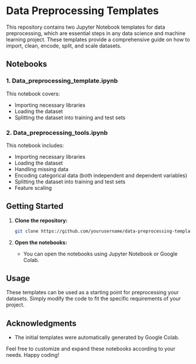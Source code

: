 # Data Preprocessing Templates

This repository contains two Jupyter Notebook templates for data preprocessing, which are essential steps in any data science and machine learning project. These templates provide a comprehensive guide on how to import, clean, encode, split, and scale datasets.

## Notebooks

### 1. Data_preprocessing_template.ipynb

This notebook covers:
- Importing necessary libraries
- Loading the dataset
- Splitting the dataset into training and test sets

### 2. Data_preprocessing_tools.ipynb

This notebook includes:
- Importing necessary libraries
- Loading the dataset
- Handling missing data
- Encoding categorical data (both independent and dependent variables)
- Splitting the dataset into training and test sets
- Feature scaling

## Getting Started

1. **Clone the repository:**
    ```bash
    git clone https://github.com/yourusername/data-preprocessing-templates.git
    ```

2. **Open the notebooks:**
    - You can open the notebooks using Jupyter Notebook or Google Colab.

## Usage

These templates can be used as a starting point for preprocessing your datasets. Simply modify the code to fit the specific requirements of your project.

## Acknowledgments

- The initial templates were automatically generated by Google Colab.

Feel free to customize and expand these notebooks according to your needs. Happy coding!
